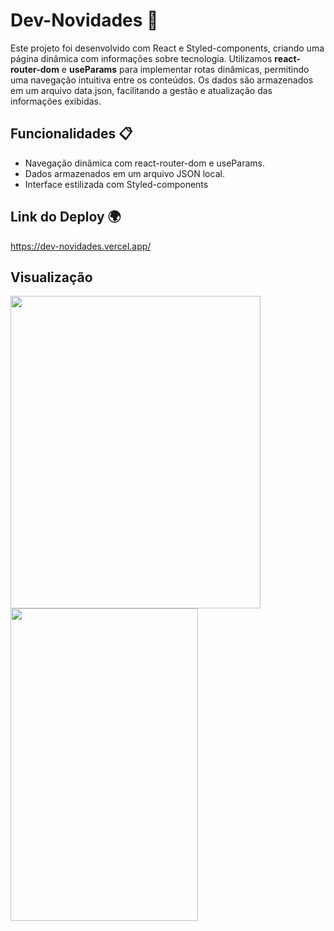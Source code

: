 # Dev-Novidades 🚀

Este projeto foi desenvolvido com React e Styled-components, criando uma página dinâmica com informações sobre tecnologia. Utilizamos **react-router-dom** e **useParams** para implementar rotas dinâmicas, permitindo uma navegação intuitiva entre os conteúdos. Os dados são armazenados em um arquivo data.json, facilitando a gestão e atualização das informações exibidas.

## Funcionalidades 📋

- Navegação dinâmica com react-router-dom e useParams.
- Dados armazenados em um arquivo JSON local.
- Interface estilizada com Styled-components

## Link do Deploy 🌍
https://dev-novidades.vercel.app/

## Visualização

<img src="https://github.com/user-attachments/assets/f72bcd04-794a-4958-a08b-faf09b02cf7a" width="400px" height="500px" />
<img src="https://github.com/user-attachments/assets/282fb833-23fa-47db-9318-b518a1cb1f04" width="300px" height="500px" />



